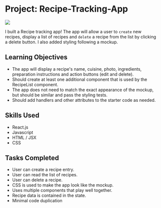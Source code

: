 # Project: Recipe-Tracking-App

<img src="https://ianfinley.com/images/recipe-app.PNG">

I built a Recipe tracking app! The app will allow a user to `create` new recipes, display a list of recipes and `delete` a recipe from the list by clicking a delete button. I also added styling following a mockup.

##
## Learning Objectives

- The app will display a recipe's name, cuisine, photo, ingredients, preparation instructions and action buttons (edit and delete).
- Should create at least one additional component that is used by the RecipeList component.
- The app does not need to match the exact appearance of the mockup, but should be similar and pass the styling tests.
- Should add handlers and other attributes to the starter code as needed.

##
## Skills Used

- React.js
- Javascript
- HTML / JSX
- CSS

##
## Tasks Completed

- User can create a recipe entry.
- User can read the list of recipes.
- User can delete a recipe.
- CSS is used to make the app look like the mockup.
- Uses multiple components that play well together.
- Recipe data is contained in the state.
- Minimal code duplication
